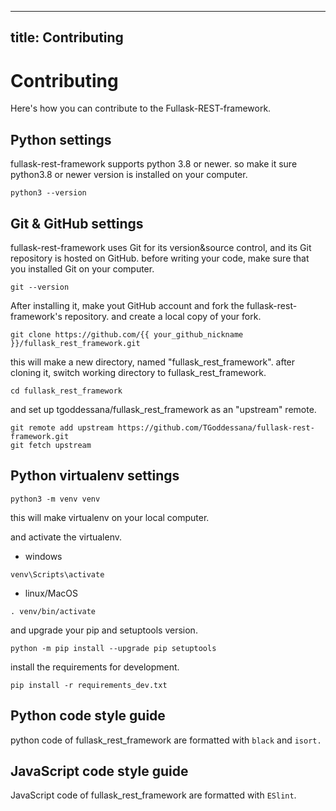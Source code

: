 -------------------
title: Contributing
-------------------

# Contributing

Here's how you can contribute to the Fullask-REST-framework.

## Python settings

fullask-rest-framework supports python 3.8 or newer.
so make it sure python3.8 or newer version is installed on your computer.

```
python3 --version
```

## Git & GitHub settings

fullask-rest-framework uses Git for its version&source control, and its Git repository is hosted on GitHub.
before writing your code, make sure that you installed Git on your computer.

```
git --version
```

After installing it, make yout GitHub account and fork the fullask-rest-framework's repository.
and create a local copy of your fork.

```
git clone https://github.com/{{ your_github_nickname }}/fullask_rest_framework.git
```

this will make a new directory, named "fullask_rest_framework". after cloning it, switch working directory to
fullask_rest_framework.

```
cd fullask_rest_framework
```

and set up tgoddessana/fullask_rest_framework as an "upstream" remote.

```
git remote add upstream https://github.com/TGoddessana/fullask-rest-framework.git
git fetch upstream
```

## Python virtualenv settings

```
python3 -m venv venv
```

this will make virtualenv on your local computer.

and activate the virtualenv.

- windows

```
venv\Scripts\activate
```

- linux/MacOS

```
. venv/bin/activate
```

and upgrade your pip and setuptools version.

```
python -m pip install --upgrade pip setuptools
```

install the requirements for development.

```
pip install -r requirements_dev.txt
```

## Python code style guide

python code of fullask_rest_framework are formatted with `black` and `isort.`

## JavaScript code style guide

JavaScript code of fullask_rest_framework are formatted with `ESlint`.
